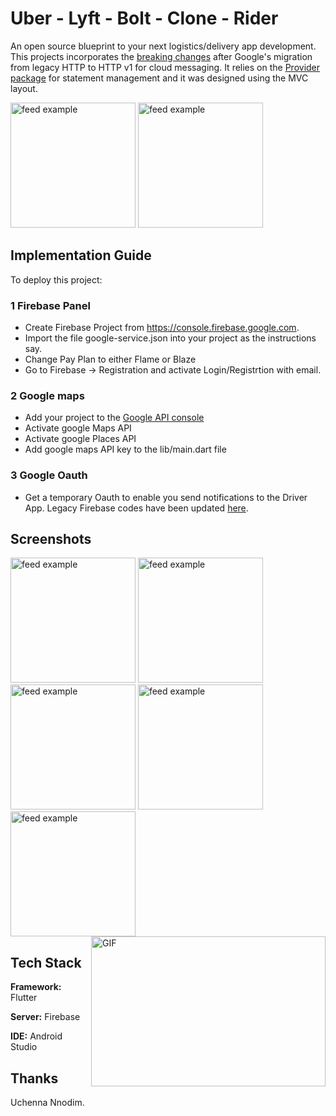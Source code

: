 # Uber - Lyft - Bolt - Clone - Rider

An open source blueprint to your next logistics/delivery app development. This projects incorporates the [breaking changes](https://firebase.google.com/docs/cloud-messaging/migrate-v1) after Google's migration from legacy HTTP to HTTP v1 for cloud messaging.
It relies on the [Provider package](https://pub.dev/packages/provider) for statement management and it was designed using the MVC layout.

<div>
<img src="https://github.com/seanFlutter/Resources/blob/main/Uber-bolt-lyft/bolt%20logo.png" alt="feed example" height="200">
<img src="https://github.com/seanFlutter/Resources/blob/main/Uber-bolt-lyft/uber%20logo.png" alt="feed example" width="200">
</div>


## Implementation Guide

To deploy this project:

### 1 Firebase Panel 
* Create Firebase Project from https://console.firebase.google.com.
* Import the file google-service.json into your project as the instructions say.
* Change Pay Plan to either Flame or Blaze
* Go to Firebase -> Registration and activate Login/Registrtion with email.

### 2 Google maps 
* Add your project to the [Google API console](https://console.cloud.google.com/apis?pli=1) 
* Activate google Maps API 
* Activate google Places API 
* Add google maps API key to the lib/main.dart file 

### 3 Google Oauth
* Get a temporary Oauth to enable you send notifications to the Driver App. Legacy Firebase codes have been updated [here](https://firebase.google.com/docs/cloud-messaging/migrate-v1).

    
## Screenshots

<div>
<img src="https://github.com/seanFlutter/Resources/blob/main/Uber-bolt-lyft/uber%20rider%20login.png" alt="feed example" width="200">
<img src="https://github.com/seanFlutter/Resources/blob/main/Uber-bolt-lyft/rider%20drawer.png" alt="feed example" width="200">
<img src="https://github.com/seanFlutter/Resources/blob/main/Uber-bolt-lyft/rider%20request.png" alt="feed example" width="200">
<img src="https://github.com/seanFlutter/Resources/blob/main/Uber-bolt-lyft/uber%20rider%20request1.png" alt="feed example" width="200">
<img src="https://github.com/seanFlutter/Resources/blob/main/Uber-bolt-lyft/uber%20rider%20request2.png" alt="feed example" width="200">
 
</div>
 <img align="right" alt="GIF" src="https://github.com/seanFlutter/Resources/blob/main/Uber-bolt-lyft/lyft%20rider%20demo.gif?raw=true" width="375" height="240" />

  
## Tech Stack

**Framework:** Flutter

**Server:** Firebase

**IDE:** Android Studio

## Thanks

Uchenna Nnodim.

  
